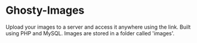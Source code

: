 # Ghosty-Images
Upload your images to a server and access it anywhere using the link. Built using PHP and MySQL. Images are stored in a folder called 'images'.

